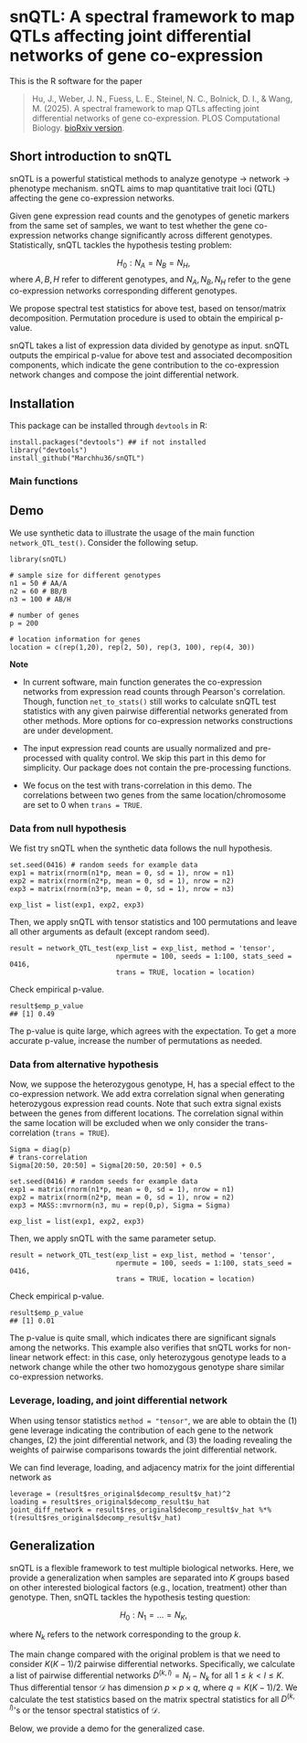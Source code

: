 # snQTL: A spectral framework to map QTLs affecting joint differential networks of gene co-expression

This is the R software for the paper  
> Hu, J., Weber, J. N., Fuess, L. E., Steinel, N. C., Bolnick, D. I., & Wang, M. (2025). A spectral framework to map QTLs affecting joint differential networks of gene co-expression. PLOS Computational Biology. [bioRxiv version](https://www.biorxiv.org/content/10.1101/2024.03.29.587398v1).

## Short introduction to snQTL

snQTL is a powerful statistical methods to analyze genotype $\rightarrow$ network $\rightarrow$ phenotype mechanism. snQTL aims to map quantitative trait loci (QTL) affecting the gene co-expression networks. 

Given gene expression read counts and the genotypes of genetic markers from the same set of samples, we want to test whether the gene co-expression networks change significantly across different genotypes. Statistically, snQTL tackles the hypothesis testing problem:

$$H_0: N_A = N_B = N_H,$$
where $A,B,H$ refer to different genotypes, and $N_A, N_B, N_H$ refer to the gene co-expression networks corresponding different genotypes. 

We propose spectral test statistics for above test, based on tensor/matrix decomposition. Permutation procedure is used to obtain the empirical p-value. 

snQTL takes a list of expression data divided by genotype as input. snQTL outputs the empirical p-value for above test and associated decomposition components, which indicate the gene contribution to the co-expression network changes and compose the joint differential network. 

## Installation

This package can be installed through `devtools` in R:

```
install.packages("devtools") ## if not installed
library("devtools")
install_github("Marchhu36/snQTL")
```

### Main functions

## Demo

We use synthetic data to illustrate the usage of the main function `network_QTL_test()`. Consider the following setup. 

```
library(snQTL)

# sample size for different genotypes
n1 = 50 # AA/A
n2 = 60 # BB/B
n3 = 100 # AB/H

# number of genes
p = 200 

# location information for genes
location = c(rep(1,20), rep(2, 50), rep(3, 100), rep(4, 30))
```
**Note**

- In current software, main function generates the co-expression networks from expression read counts through Pearson's correlation. Though, function `net_to_stats()` still works to calculate snQTL test statistics with any given pairwise differential networks generated from other methods. More options for co-expression networks constructions are under development. 

- The input expression read counts are usually normalized and pre-processed with quality control. We skip this part in this demo for simplicity. Our package does not contain the pre-processing functions.

- We focus on the test with trans-correlation in this demo. The correlations between two genes from the same location/chromosome are set to 0 when `trans = TRUE`. 

### Data from null hypothesis

We fist try snQTL when the synthetic data follows the null hypothesis. 

```
set.seed(0416) # random seeds for example data
exp1 = matrix(rnorm(n1*p, mean = 0, sd = 1), nrow = n1)
exp2 = matrix(rnorm(n2*p, mean = 0, sd = 1), nrow = n2)
exp3 = matrix(rnorm(n3*p, mean = 0, sd = 1), nrow = n3)

exp_list = list(exp1, exp2, exp3)
```
Then, we apply snQTL with tensor statistics and 100 permutations and leave all other arguments as default (except random seed). 

```
result = network_QTL_test(exp_list = exp_list, method = 'tensor', 
                          npermute = 100, seeds = 1:100, stats_seed = 0416,
                          trans = TRUE, location = location)
```
Check empirical p-value.
```
result$emp_p_value
## [1] 0.49
```
The p-value is quite large, which agrees with the expectation. To get a more accurate p-value, increase the number of permutations as needed.

### Data from alternative hypothesis

Now, we suppose the heterozygous genotype, H, has a special effect to the co-expression network. We add extra correlation signal when generating heterozygous expression read counts. Note that such extra signal exists between the genes from different locations. The correlation signal within the same location will be excluded when we only consider the trans-correlation (`trans = TRUE`).

```
Sigma = diag(p)
# trans-correlation
Sigma[20:50, 20:50] = Sigma[20:50, 20:50] + 0.5

set.seed(0416) # random seeds for example data
exp1 = matrix(rnorm(n1*p, mean = 0, sd = 1), nrow = n1)
exp2 = matrix(rnorm(n2*p, mean = 0, sd = 1), nrow = n2)
exp3 = MASS::mvrnorm(n3, mu = rep(0,p), Sigma = Sigma)

exp_list = list(exp1, exp2, exp3)
```
Then, we apply snQTL with the same parameter setup. 
```
result = network_QTL_test(exp_list = exp_list, method = 'tensor', 
                          npermute = 100, seeds = 1:100, stats_seed = 0416,
                          trans = TRUE, location = location)
```
Check empirical p-value.
```
result$emp_p_value
## [1] 0.01
```
The p-value is quite small, which indicates there are significant signals among the networks. This example also verifies that snQTL works for non-linear network effect: in this case, only heterozygous genotype leads to a network change while the other two homozygous genotype share similar co-expression networks. 

### Leverage, loading, and joint differential network

When using tensor statistics `method = "tensor"`, we are able to obtain the (1) gene leverage indicating the contribution of each gene to the network changes, (2) the joint differential network, and (3) the loading revealing the weights of pairwise comparisons towards the joint differential network.

We can find leverage, loading, and adjacency matrix for the joint differential network as
```
leverage = (result$res_original$decomp_result$v_hat)^2
loading = result$res_original$decomp_result$u_hat
joint_diff_network = result$res_original$decomp_result$v_hat %*% t(result$res_original$decomp_result$v_hat)
```

## Generalization

snQTL is a flexible framework to test multiple biological networks. Here, we provide a generalization when samples are separated into $K$ groups based on other interested biological factors (e.g., location, treatment) other than genotype. Then, snQTL tackles the hypothesis testing question:

$$H_0: N_1 = ... = N_K,$$

where $N_k$ refers to the network corresponding to the group $k$. 

The main change compared with the original problem is that we need to consider $K(K-1)/2$ pairwise differential networks. Specifically, we calculate a list of pairwise differential networks $D^{(k,l)} = N_l - N_k$ for all $1 \leq k < l \leq K$. Thus differential tensor $\mathcal{D}$ has dimension $p \times p \times q$, where $q = K(K-1)/2$. We calculate the test statistics based on the matrix spectral statistics for all $D^{(k,l)}$'s or the tensor spectral statistics of $\mathcal{D}$. 

Below, we provide a demo for the generalized case. 
